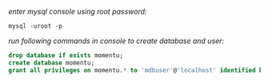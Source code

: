 *enter mysql console using root password:*
```
mysql -uroot -p
```
*run following commands in console to create database and user:*
```sql
drop database if exists momentu;
create database momentu;
grant all privileges on momentu.* to 'mdbuser'@'localhost' identified by "se491SE591password!";

```